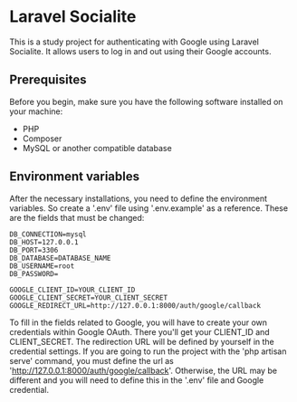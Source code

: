 # Laravel Socialite

This is a study project for authenticating with Google using Laravel Socialite. It allows users to log in and out using their Google accounts.

## Prerequisites

Before you begin, make sure you have the following software installed on your machine:


- PHP 
- Composer
- MySQL or another compatible database


## Environment variables

After the necessary installations, you need to define the environment variables. So create a '.env' file using '.env.example' as a reference. These are the fields that must be changed:


```
DB_CONNECTION=mysql
DB_HOST=127.0.0.1
DB_PORT=3306
DB_DATABASE=DATABASE_NAME
DB_USERNAME=root
DB_PASSWORD=

GOOGLE_CLIENT_ID=YOUR_CLIENT_ID
GOOGLE_CLIENT_SECRET=YOUR_CLIENT_SECRET
GOOGLE_REDIRECT_URL=http://127.0.0.1:8000/auth/google/callback
```


To fill in the fields related to Google, you will have to create your own credentials within Google OAuth. There you'll get your CLIENT_ID and CLIENT_SECRET. The redirection URL will be defined by yourself in the credential settings.
If you are going to run the project with the 'php artisan serve' command, you must define the url as 'http://127.0.0.1:8000/auth/google/callback'. Otherwise, the URL may be different and you will need to define this in the '.env' file and Google credential.
